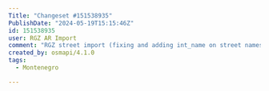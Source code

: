 ```yaml
---
Title: "Changeset #151538935"
PublishDate: "2024-05-19T15:15:46Z"
id: 151538935
user: RGZ AR Import
comment: "RGZ street import (fixing and adding int_name on street names, https://community.openstreetmap.org/t/uvoz-adresnog-registra-pravila-tagovanja-ulica-u-srbiji/106126)"
created_by: osmapi/4.1.0
tags:
  - Montenegro

---
```

